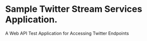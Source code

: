 # Sample Twitter Stream Services Application.
A Web API Test Application for Accessing Twitter Endpoints

